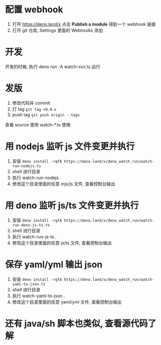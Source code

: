 # 配置 webhook

1. 打开 https://deno.land/x 点击 **Publish a module** 得到一个 webhook 链接
2. 打开 git 仓库, Settings 里面的 Webhooks 添加

# 开发

开发的时候, 执行 deno run -A watch-xxx.ts 运行

# 发版

1. 修改代码并 commit
2. 打 tag `git tag v0.0.x`
3. push tag `git push origin --tags`

查看 source 使用 watch-*.ts 使用

# 用 nodejs 监听 js 文件变更并执行

1. 安装
   `deno install -rqfA https://deno.land/x/deno_watch_run/watch-run-nodejs.ts`
1. shell 进行目录
1. 执行 watch-run-nodejs .
1. 修改这个目录里面的任意 mjs/js 文件, 查看控制台输出

# 用 deno 监听 js/ts 文件变更并执行

1. 安装
   `deno install -rqfA https://deno.land/x/deno_watch_run/watch-run-deno-js-ts.ts`
1. shell 进行目录
1. 执行 watch-run-js-ts .
1. 修改这个目录里面的任意 js/ts 文件, 查看控制台输出

# 保存 yaml/yml 输出 json

1. 安装
   `deno install -rqfA https://deno.land/x/deno_watch_run/watch-yaml-to-json.ts`
1. shell 进行目录
1. 执行 watch-yaml-to-json .
1. 修改这个目录里面的任意 yaml/yml 文件, 查看控制台输出

# 还有 java/sh 脚本也类似, 查看源代码了解
